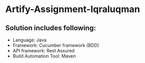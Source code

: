# Artify-Assignment-Iqraluqman
## Solution includes following:

- Language: Java
- Framework: Cucumber framework (BDD)
- API framework: Rest Assured
- Build Automation Tool: Maven

